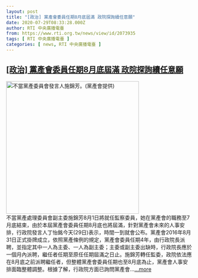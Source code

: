 ```yaml
---
layout: post
title: "[政治] 黨產會委員任期8月底屆滿 政院探詢續任意願"
date: 2020-07-29T08:33:28.000Z
author: RTI 中央廣播電臺
from: https://www.rti.org.tw/news/view/id/2073935
tags: [ RTI 中央廣播電臺 ]
categories: [ news, RTI 中央廣播電臺 ]
---
```

<!--1596011608000-->
[[政治] 黨產會委員任期8月底屆滿 政院探詢續任意願](https://www.rti.org.tw/news/view/id/2073935)
------

<div>
<img src="https://static.rti.org.tw/assets/thumbnails/2018/10/11/153924252836645.jpg" width="360" alt="不當黨產委員會發言人施錦芳。(黨產會提供)" title="不當黨產委員會發言人施錦芳。(黨產會提供)"><br>不當黨產處理委員會副主委施錦芳8月1日將就任監察委員，她在黨產會的職務至7月底結束，由於本屆黨產會委員任期8月底也將屆滿，針對黨產會未來的人事安排，行政院發言人丁怡銘今天(29日)表示，時間一到就會公布。黨產會2016年8月31日正式掛牌成立，依照黨產條例的規定，黨產會委員任期4年，由行政院長派聘，並指定其中一人為主委、一人為副主委；主委或副主委出缺時，行政院長應於一個月內派聘，繼任者任期至原任任期屆滿之日止。施錦芳轉任監委，政院依法應在8月底之前派聘繼任者，但整體黨產會委員任期也至8月底為止，黨產會人事安排面臨整體調整。根據了解，行政院方面已詢問黨產會...<a target="_blank" href="https://www.rti.org.tw/news/view/id/2073935">...more</a>
</div>
